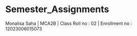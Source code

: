 # Semester_Assignments
Monalisa Saha | 
MCA2B |
Class Roll no : 02 |
Enrollment no : 12023006015073
